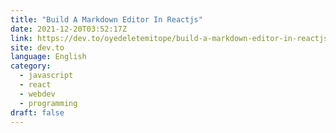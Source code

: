 ```yaml
---
title: "Build A Markdown Editor In Reactjs"
date: 2021-12-20T03:52:17Z
link: https://dev.to/oyedeletemitope/build-a-markdown-editor-in-reactjs-4g0i?utm_medium=RSS&utm_source=news.12bit.vn
site: dev.to
language: English
category:
  - javascript
  - react
  - webdev
  - programming
draft: false
---
```

